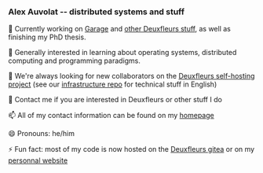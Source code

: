 ### Alex Auvolat -- distributed systems and stuff

🔭 Currently working on [Garage](https://garagehq.deuxfleurs.fr/) and [other Deuxfleurs stuff](https://git.deuxfleurs.fr/Deuxfleurs), as well as finishing my PhD thesis.

🌱 Generally interested in learning about operating systems, distributed computing and programming paradigms.

👯 We're always looking for new collaborators on the [Deuxfleurs self-hosting project](https://deuxfleurs.fr) (see our [infrastructure repo](https://git.deuxfleurs.fr/Deuxfleurs/infrastructure) for technical stuff in English)

💬 Contact me if you are interested in Deuxfleurs or other stuff I do

📫 All of my contact information can be found on my [homepage](https://adnab.me)

😄 Pronouns: he/him

⚡ Fun fact: most of my code is now hosted on the [Deuxfleurs gitea](https://git.deuxfleurs.fr) or on my [personnal website](https://adnab.me/cgit/)
